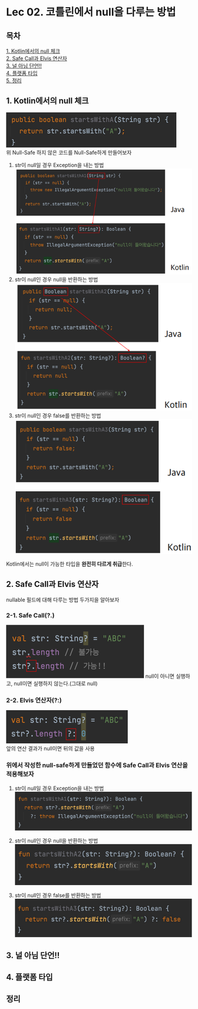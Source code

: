# Lec 02. 코틀린에서 null을 다루는 방법

## 목차
[1. Kotlin에서의 null 체크](#1-kotlin에서의-null-체크)  
[2. Safe Call과 Elvis 연산자](#2-safe-call과-elvis-연산자)  
[3. 널 아님 단언!!](#3-널-아님-단언--)  
[4. 플랫폼 타입](#4-플랫폼-타입)  
[5. 정리](#정리)

## 1. Kotlin에서의 null 체크
![img.png](img.png)  
위 Null-Safe 하지 않은 코드를 Null-Safe하게 만들어보자 
1. str이 null일 경우 Exception을 내는 방법  
![img_1.png](img_1.png)  
2. str이 null인 경우 null을 반환하는 방법  
![img_2.png](img_2.png)  
3. str이 null인 경우 false를 반환하는 방법  
![img_3.png](img_3.png)

 Kotlin에서는 null이 가능한 타입을 **완전히 다르게 취급**한다.

## 2. Safe Call과 Elvis 연산자
nullable 필드에 대해 다루는 방법 두가지을 알아보자

### 2-1. Safe Call(?.)  
![img_4.png](img_4.png)
null이 아니면 실행하고, null이면 실행하지 않는다.(그대로 null)  
### 2-2. Elvis 연산자(?:)  
![img_5.png](img_5.png)  
앞의 연산 결과가 null이면 뒤의 값을 사용  


### 위에서 작성한 null-safe하게 만들었던 함수에 Safe Call과 Elvis 연산을 적용해보자  
1. str이 null일 경우 Exception을 내는 방법  
![img_6.png](img_6.png)

2. str이 null인 경우 null을 반환하는 방법  
![img_7.png](img_7.png)

3. str이 null인 경우 false를 반환하는 방법  
![img_8.png](img_8.png)


## 3. 널 아님 단언!!

## 4. 플랫폼 타입

## 정리